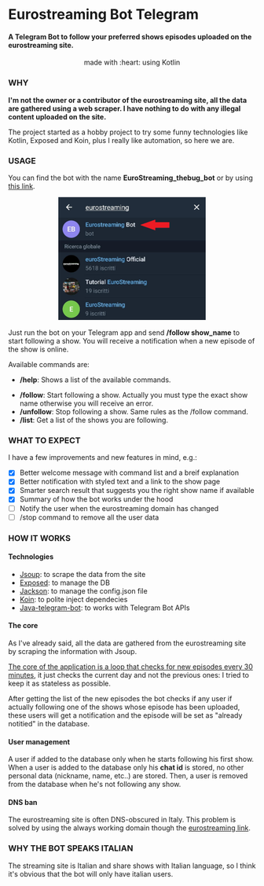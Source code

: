 # Eurostreaming Bot Telegram

#### A Telegram Bot to follow your preferred shows episodes uploaded on the eurostreaming site.

<p align="center">made with :heart: using Kotlin</p>

### WHY

**I'm not the owner or a contributor of the eurostreaming site, all the data are gathered using a web scraper. I have nothing to do with any illegal content uploaded on the site.**

The project started as a hobby project to try some funny technologies like Kotlin, Exposed and Koin, plus I really like automation, so here we are.

### USAGE

You can find the bot with the name **EuroStreaming_thebug_bot** or by using [this link](https://t.me/EuroStreaming_thebug_bot).

<p align="center">
    <img width="300" height="250" src="readme/find_the_bot.jpg">
</p>

Just run the bot on your Telegram app and send **/follow show_name** to start following a show. You will receive a notification when a new episode of the show is online.

Available commands are:

* **/help**: Shows a list of the available commands.
- **/follow**: Start following a show. Actually you must type the exact show name otherwise you will receive an error.
- **/unfollow**: Stop following a show. Same rules as the /follow command.
- **/list**: Get a list of the shows you are following.

### WHAT TO EXPECT

I have a few improvements and new features in mind, e.g.:

- [x] Better welcome message with command list and a breif explanation
- [x] Better notification with styled text and a link to the show page
- [x] Smarter search result that suggests you the right show name if available
- [x] Summary of how the bot works under the hood
- [ ] Notify the user when the eurostreaming domain has changed
- [ ] /stop command to remove all the user data

### HOW IT WORKS

#### Technologies

- [Jsoup](https://jsoup.org/): to scrape the data from the site
- [Exposed](https://github.com/JetBrains/Exposed): to manage the DB
- [Jackson](https://github.com/FasterXML/jackson): to manage the config.json file
- [Koin](https://jsoup.org/): to polite inject dependecies
- [Java-telegram-bot](https://github.com/pengrad/java-telegram-bot-api): to works with Telegram Bot APIs

#### 

#### The core

As I've already said, all the data are gathered from the eurostreaming site by scraping the information with Jsoup.

[The core of the application is a loop that checks for new episodes every 30 minutes](src/main/kotlin/Application.kt), it just checks the current day and not the previous ones: I tried to keep it as stateless as possible.

After getting the list of the new episodes the bot checks if any user if actually following one of the shows whose episode has been uploaded, these users will get a notification and the episode will be set as "already notitied" in the database.



#### User management

A user if added to the database only when he starts following his first show.\
When a user is added to the database only his **chat id** is stored, no other personal data (nickname, name, etc..) are stored.
Then, a user is removed from the database when he's not following any show.



#### DNS ban

The eurostreaming site is often DNS-obscured in Italy. This problem is solved by using the always working domain though the [eurostreaming link](eurostreaming.link).



### WHY THE BOT SPEAKS ITALIAN

The streaming site is Italian and share shows with Italian language, so I think it's obvious that the bot will only have italian users.

